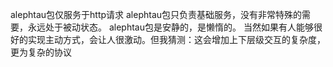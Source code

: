 alephtau包仅服务于http请求
alephtau包只负责基础服务，没有非常特殊的需要，永远处于被动状态。
alephtau包是安静的，是懒惰的。
当然如果有人能够很好的实现主动方式，会让人很激动。但我猜测：这会增加上下层级交互的复杂度，更为复杂的协议
